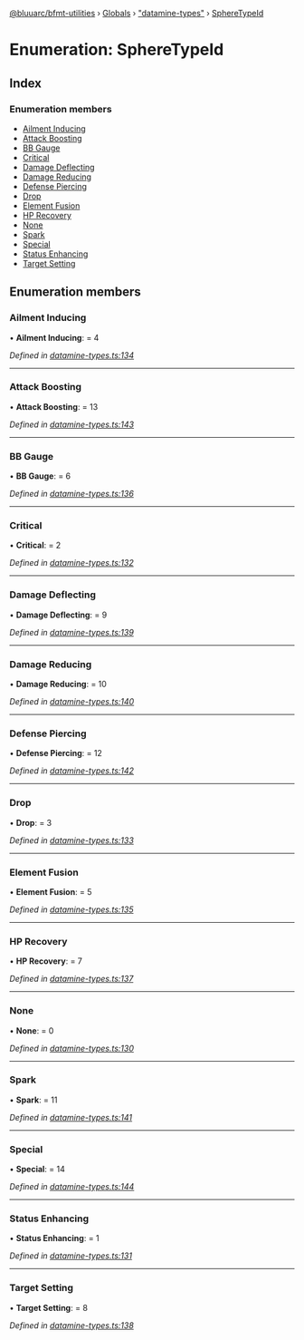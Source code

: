 [@bluuarc/bfmt-utilities](../README.md) › [Globals](../globals.md) › ["datamine-types"](../modules/_datamine_types_.md) › [SphereTypeId](_datamine_types_.spheretypeid.md)

# Enumeration: SphereTypeId

## Index

### Enumeration members

* [Ailment Inducing](_datamine_types_.spheretypeid.md#ailment-inducing)
* [Attack Boosting](_datamine_types_.spheretypeid.md#attack-boosting)
* [BB Gauge](_datamine_types_.spheretypeid.md#bb-gauge)
* [Critical](_datamine_types_.spheretypeid.md#critical)
* [Damage Deflecting](_datamine_types_.spheretypeid.md#damage-deflecting)
* [Damage Reducing](_datamine_types_.spheretypeid.md#damage-reducing)
* [Defense Piercing](_datamine_types_.spheretypeid.md#defense-piercing)
* [Drop](_datamine_types_.spheretypeid.md#drop)
* [Element Fusion](_datamine_types_.spheretypeid.md#element-fusion)
* [HP Recovery](_datamine_types_.spheretypeid.md#hp-recovery)
* [None](_datamine_types_.spheretypeid.md#none)
* [Spark](_datamine_types_.spheretypeid.md#spark)
* [Special](_datamine_types_.spheretypeid.md#special)
* [Status Enhancing](_datamine_types_.spheretypeid.md#status-enhancing)
* [Target Setting](_datamine_types_.spheretypeid.md#target-setting)

## Enumeration members

###  Ailment Inducing

• **Ailment Inducing**: = 4

*Defined in [datamine-types.ts:134](https://github.com/BluuArc/bfmt-utilities/blob/caba68a/src/datamine-types.ts#L134)*

___

###  Attack Boosting

• **Attack Boosting**: = 13

*Defined in [datamine-types.ts:143](https://github.com/BluuArc/bfmt-utilities/blob/caba68a/src/datamine-types.ts#L143)*

___

###  BB Gauge

• **BB Gauge**: = 6

*Defined in [datamine-types.ts:136](https://github.com/BluuArc/bfmt-utilities/blob/caba68a/src/datamine-types.ts#L136)*

___

###  Critical

• **Critical**: = 2

*Defined in [datamine-types.ts:132](https://github.com/BluuArc/bfmt-utilities/blob/caba68a/src/datamine-types.ts#L132)*

___

###  Damage Deflecting

• **Damage Deflecting**: = 9

*Defined in [datamine-types.ts:139](https://github.com/BluuArc/bfmt-utilities/blob/caba68a/src/datamine-types.ts#L139)*

___

###  Damage Reducing

• **Damage Reducing**: = 10

*Defined in [datamine-types.ts:140](https://github.com/BluuArc/bfmt-utilities/blob/caba68a/src/datamine-types.ts#L140)*

___

###  Defense Piercing

• **Defense Piercing**: = 12

*Defined in [datamine-types.ts:142](https://github.com/BluuArc/bfmt-utilities/blob/caba68a/src/datamine-types.ts#L142)*

___

###  Drop

• **Drop**: = 3

*Defined in [datamine-types.ts:133](https://github.com/BluuArc/bfmt-utilities/blob/caba68a/src/datamine-types.ts#L133)*

___

###  Element Fusion

• **Element Fusion**: = 5

*Defined in [datamine-types.ts:135](https://github.com/BluuArc/bfmt-utilities/blob/caba68a/src/datamine-types.ts#L135)*

___

###  HP Recovery

• **HP Recovery**: = 7

*Defined in [datamine-types.ts:137](https://github.com/BluuArc/bfmt-utilities/blob/caba68a/src/datamine-types.ts#L137)*

___

###  None

• **None**: = 0

*Defined in [datamine-types.ts:130](https://github.com/BluuArc/bfmt-utilities/blob/caba68a/src/datamine-types.ts#L130)*

___

###  Spark

• **Spark**: = 11

*Defined in [datamine-types.ts:141](https://github.com/BluuArc/bfmt-utilities/blob/caba68a/src/datamine-types.ts#L141)*

___

###  Special

• **Special**: = 14

*Defined in [datamine-types.ts:144](https://github.com/BluuArc/bfmt-utilities/blob/caba68a/src/datamine-types.ts#L144)*

___

###  Status Enhancing

• **Status Enhancing**: = 1

*Defined in [datamine-types.ts:131](https://github.com/BluuArc/bfmt-utilities/blob/caba68a/src/datamine-types.ts#L131)*

___

###  Target Setting

• **Target Setting**: = 8

*Defined in [datamine-types.ts:138](https://github.com/BluuArc/bfmt-utilities/blob/caba68a/src/datamine-types.ts#L138)*

